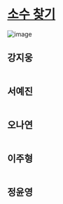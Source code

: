 # [소수 찾기](https://programmers.co.kr/learn/courses/30/lessons/42839)

![image](https://user-images.githubusercontent.com/50551349/132132285-c631859c-f858-46d4-b915-0810b76bd3ef.png)


## 강지웅
```java

```
## 서예진
```jav

```

## 오나연
```java

```

## 이주형
```java
```

## 정윤영
```java

```
